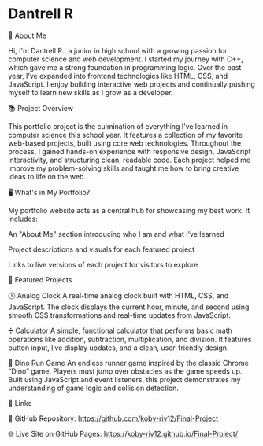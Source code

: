 # Dantrell R
👋 About Me

Hi, I'm Dantrell R., a junior in high school with a growing passion for computer science and web development. I started my journey with C++, which gave me a strong foundation in programming logic. Over the past year, I’ve expanded into frontend technologies like HTML, CSS, and JavaScript. I enjoy building interactive web projects and continually pushing myself to learn new skills as I grow as a developer.

📚 Project Overview

This portfolio project is the culmination of everything I’ve learned in computer science this school year. It features a collection of my favorite web-based projects, built using core web technologies. Throughout the process, I gained hands-on experience with responsive design, JavaScript interactivity, and structuring clean, readable code. Each project helped me improve my problem-solving skills and taught me how to bring creative ideas to life on the web.

🖥️ What's in My Portfolio?

My portfolio website acts as a central hub for showcasing my best work. It includes:

An "About Me" section introducing who I am and what I’ve learned

Project descriptions and visuals for each featured project

Links to live versions of each project for visitors to explore

🚀 Featured Projects

🕒 Analog Clock
A real-time analog clock built with HTML, CSS, and JavaScript. The clock displays the current hour, minute, and second using smooth CSS transformations and real-time updates from JavaScript.


➗ Calculator
A simple, functional calculator that performs basic math operations like addition, subtraction, multiplication, and division. It features button input, live display updates, and a clean, user-friendly design.


🦖 Dino Run Game
An endless runner game inspired by the classic Chrome “Dino” game. Players must jump over obstacles as the game speeds up. Built using JavaScript and event listeners, this project demonstrates my understanding of game logic and collision detection.


📂 Links


🔗 GitHub Repository: https://github.com/koby-riv12/Final-Project


🌐 Live Site on GitHub Pages: https://koby-riv12.github.io/Final-Project/

